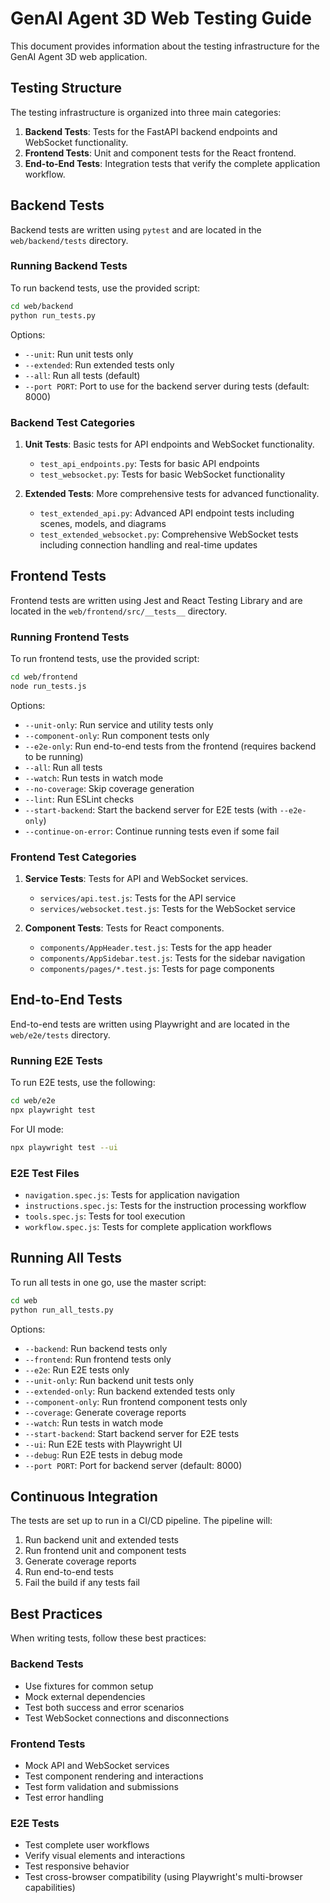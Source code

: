 # GenAI Agent 3D Web Testing Guide

This document provides information about the testing infrastructure for the GenAI Agent 3D web application.

## Testing Structure

The testing infrastructure is organized into three main categories:

1. **Backend Tests**: Tests for the FastAPI backend endpoints and WebSocket functionality.
2. **Frontend Tests**: Unit and component tests for the React frontend.
3. **End-to-End Tests**: Integration tests that verify the complete application workflow.

## Backend Tests

Backend tests are written using `pytest` and are located in the `web/backend/tests` directory.

### Running Backend Tests

To run backend tests, use the provided script:

```bash
cd web/backend
python run_tests.py
```

Options:
- `--unit`: Run unit tests only
- `--extended`: Run extended tests only
- `--all`: Run all tests (default)
- `--port PORT`: Port to use for the backend server during tests (default: 8000)

### Backend Test Categories

1. **Unit Tests**: Basic tests for API endpoints and WebSocket functionality.
   - `test_api_endpoints.py`: Tests for basic API endpoints
   - `test_websocket.py`: Tests for basic WebSocket functionality

2. **Extended Tests**: More comprehensive tests for advanced functionality.
   - `test_extended_api.py`: Advanced API endpoint tests including scenes, models, and diagrams
   - `test_extended_websocket.py`: Comprehensive WebSocket tests including connection handling and real-time updates

## Frontend Tests

Frontend tests are written using Jest and React Testing Library and are located in the `web/frontend/src/__tests__` directory.

### Running Frontend Tests

To run frontend tests, use the provided script:

```bash
cd web/frontend
node run_tests.js
```

Options:
- `--unit-only`: Run service and utility tests only
- `--component-only`: Run component tests only
- `--e2e-only`: Run end-to-end tests from the frontend (requires backend to be running)
- `--all`: Run all tests
- `--watch`: Run tests in watch mode
- `--no-coverage`: Skip coverage generation
- `--lint`: Run ESLint checks
- `--start-backend`: Start the backend server for E2E tests (with `--e2e-only`)
- `--continue-on-error`: Continue running tests even if some fail

### Frontend Test Categories

1. **Service Tests**: Tests for API and WebSocket services.
   - `services/api.test.js`: Tests for the API service
   - `services/websocket.test.js`: Tests for the WebSocket service

2. **Component Tests**: Tests for React components.
   - `components/AppHeader.test.js`: Tests for the app header
   - `components/AppSidebar.test.js`: Tests for the sidebar navigation
   - `components/pages/*.test.js`: Tests for page components

## End-to-End Tests

End-to-end tests are written using Playwright and are located in the `web/e2e/tests` directory.

### Running E2E Tests

To run E2E tests, use the following:

```bash
cd web/e2e
npx playwright test
```

For UI mode:

```bash
npx playwright test --ui
```

### E2E Test Files

- `navigation.spec.js`: Tests for application navigation
- `instructions.spec.js`: Tests for the instruction processing workflow
- `tools.spec.js`: Tests for tool execution
- `workflow.spec.js`: Tests for complete application workflows

## Running All Tests

To run all tests in one go, use the master script:

```bash
cd web
python run_all_tests.py
```

Options:
- `--backend`: Run backend tests only
- `--frontend`: Run frontend tests only
- `--e2e`: Run E2E tests only
- `--unit-only`: Run backend unit tests only
- `--extended-only`: Run backend extended tests only
- `--component-only`: Run frontend component tests only
- `--coverage`: Generate coverage reports
- `--watch`: Run tests in watch mode
- `--start-backend`: Start backend server for E2E tests
- `--ui`: Run E2E tests with Playwright UI
- `--debug`: Run E2E tests in debug mode
- `--port PORT`: Port for backend server (default: 8000)

## Continuous Integration

The tests are set up to run in a CI/CD pipeline. The pipeline will:

1. Run backend unit and extended tests
2. Run frontend unit and component tests
3. Generate coverage reports
4. Run end-to-end tests
5. Fail the build if any tests fail

## Best Practices

When writing tests, follow these best practices:

### Backend Tests
- Use fixtures for common setup
- Mock external dependencies
- Test both success and error scenarios
- Test WebSocket connections and disconnections

### Frontend Tests
- Mock API and WebSocket services
- Test component rendering and interactions
- Test form validation and submissions
- Test error handling

### E2E Tests
- Test complete user workflows
- Verify visual elements and interactions
- Test responsive behavior
- Test cross-browser compatibility (using Playwright's multi-browser capabilities)
